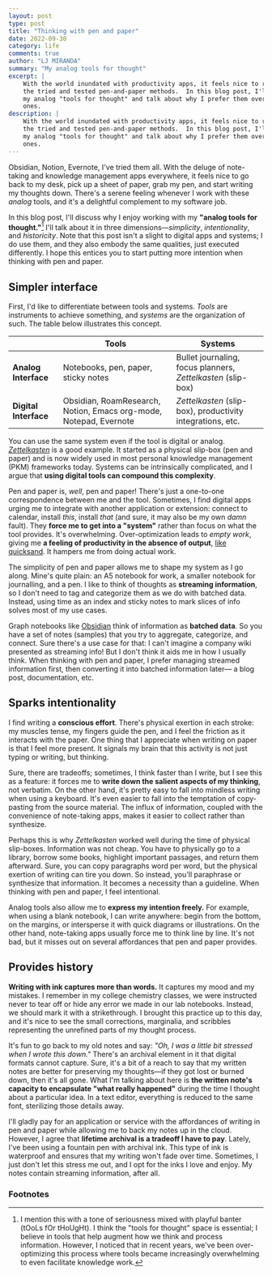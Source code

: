 ```yaml
---
layout: post
type: post
title: "Thinking with pen and paper"
date: 2022-09-30
category: life
comments: true
author: "LJ MIRANDA"
summary: "My analog tools for thought"
excerpt: |
    With the world inundated with productivity apps, it feels nice to return to
    the tried and tested pen-and-paper methods.  In this blog post, I'll share
    my analog "tools for thought" and talk about why I prefer them over digital
    ones.
description: |
    With the world inundated with productivity apps, it feels nice to return to
    the tried and tested pen-and-paper methods.  In this blog post, I'll share
    my analog "tools for thought" and talk about why I prefer them over digital
    ones.
---
```


<span class="firstcharacter">O</span>bsidian, Notion, Evernote, I've tried them
all. With the deluge of note-taking and knowledge management apps everywhere, it
feels nice to go back to my desk, pick up a sheet of paper, grab my pen, and
start writing my thoughts down. There's a serene feeling whenever I work with
these *analog* tools, and it's a delightful complement to my software job.

In this blog post, I'll discuss why I enjoy working with my **"analog tools for
thought."**[^1] I'll talk about it in three dimensions&mdash;*simplicity*,
*intentionality*, and *historicity*. Note that this post isn't a slight to
digital apps and systems; I do use them, and they also embody the same
qualities, just executed differently. I hope this entices you to start putting
more intention when thinking with pen and paper.

## Simpler interface

First, I'd like to differentiate between tools and systems. *Tools* are
instruments to achieve something, and *systems* are the organization of such.
The table below illustrates this concept.

|         | Tools                                    | Systems                                                    |
|---------|------------------------------------------|------------------------------------------------------------|
| **Analog Interface**  | Notebooks, pen, paper, sticky notes      | Bullet journaling, focus planners, *Zettelkasten* (slip-box) |
| **Digital Interface** | Obsidian, RoamResearch, Notion, Emacs org-mode, Notepad, Evernote | *Zettelkasten* (slip-box), productivity integrations, etc.   |


You can use the same system even if the tool is digital or analog.
[*Zettelkasten*](https://en.wikipedia.org/wiki/Zettelkasten) is a good example.
It started as a physical slip-box (pen and paper) and is now widely used in most
personal knowledge management (PKM) frameworks today. Systems can be
intrinsically complicated, and I argue that **using digital tools can compound
this complexity**.

Pen and paper is, *well*, pen and paper! There's just a one-to-one
correspondence between me and the tool. Sometimes, I find digital apps urging me
to integrate with another application or extension: connect to calendar, install
*this*, install *that* (and sure, it may also be my own *damn* fault). They
**force me to get into a "system"** rather than focus on what the tool provides.
It's overwhelming. Over-optimization leads to *empty work*, giving me **a
feeling of productivity in the absence of output**, [like
quicksand](https://twitter.com/kevinbaker/status/1433167944243159045?s=20&t=oNGbYy5v2Sr4KdQehebfew).
It hampers me from doing actual work.

<!-- picture of blank midori -->

The simplicity of pen and paper allows me to shape my system as I go along.
Mine's quite plain: an A5 notebook for work, a smaller notebook for
journalling, and a pen. I like to think of thoughts as **streaming
information**, so I don't need to tag and categorize them as we do with batched
data. Instead, using time as an index and sticky notes to mark slices of info
solves most of my use cases.

<!-- picture of midori with different numbers -->

Graph notebooks like [Obsidian](https://obsidian.md/) think of information as
**batched data**. So you have a set of notes (samples) that you try to
aggregate, categorize, and connect.  Sure there's a use case for that: I can't
imagine a company wiki presented as streaming info!  But I don't think it aids
me in how I usually think. When thinking with pen and paper, I prefer managing
streamed information first, then converting it into batched information
later&mdash; a blog post, documentation, etc.

<!-- my obsidian graph? -->
<!-- more pictures of notebooks? maybe your web notebooks -->


## Sparks intentionality

I find writing a **conscious effort**. There's physical exertion in each stroke:
my muscles tense, my fingers guide the pen, and I feel the friction as it
interacts with the paper. One thing that I appreciate when writing on paper is
that I feel more present. It signals my brain that this activity is not just
typing or writing, but thinking.

Sure, there are tradeoffs; sometimes, I think faster than I write, but I see
this as a feature: it forces me to **write down the salient aspects of my
thinking**, not verbatim. On the other hand, it's pretty easy to fall into
mindless writing when using a keyboard. It's even easier to fall into the
temptation of copy-pasting from the source material. The influx of information,
coupled with the convenience of note-taking apps, makes it easier to collect
rather than synthesize.

Perhaps this is why *Zettelkasten* worked well during the time of physical
slip-boxes. Information was not cheap. You have to physically go to a library,
borrow some books, highlight important passages, and return them afterward.
Sure, you can copy paragraphs word per word, but the physical exertion of
writing can tire you down. So instead, you'll paraphrase or synthesize that
information. It becomes a necessity than a guideline. When thinking with pen and
paper, I feel intentional.

Analog tools also allow me to **express my intention freely.** For example, when
using a blank notebook, I can write anywhere: begin from the bottom, on the
margins, or intersperse it with quick diagrams or illustrations. On the other
hand, note-taking apps usually force me to think line by line. It's not bad, but
it misses out on several affordances that pen and paper provides. 

## Provides history

**Writing with ink captures more than words.** It captures my mood and my mistakes.
I remember in my college chemistry classes, we were instructed never to tear off
or hide any error we made in our lab notebooks. Instead, we should mark it with
a strikethrough. I brought this practice up to this day, and it's nice to see
the small corrections, marginalia, and scribbles representing the unrefined
parts of my thought process.

It's fun to go back to my old notes and say: *"Oh, I was a little bit stressed
when I wrote this down."* There's an archival element in it that digital formats
cannot capture. Sure, it's a bit of a reach to say that my written notes are
better for preserving my thoughts&mdash;if they got lost or burned down, then it's
all gone. What I'm talking about here is **the written note's capacity to
encapsulate "what really happened"** during the time I thought about a particular
idea. In a text editor, everything is reduced to the same font, sterilizing
those details away.

I'll gladly pay for an application or service with the affordances of writing in
pen and paper while allowing me to back my notes up in the cloud. However, I
agree that **lifetime archival is a tradeoff I have to pay**. Lately, I've been
using a fountain pen with archival ink. This type of ink is waterproof and
ensures that my writing won't fade over time. Sometimes, I just don't let this
stress me out, and I opt for the inks I love and enjoy. My notes contain
streaming information, after all.


[^1]:

    I mention this with a tone of seriousness mixed with playful banter (tOoLs fOr tHoUgHt). I think
    the "tools for thought" space is essential; I believe in tools that help
    augment how we think and process information. However, I noticed that in recent
    years, we've been over-optimizing this process where tools became increasingly
    overwhelming to even facilitate knowledge work.



### Footnotes
